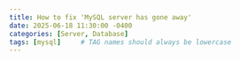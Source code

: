 ```yaml
---
title: How to fix 'MySQL server has gone away'
date: 2025-06-18 11:30:00 -0400
categories: [Server, Database]
tags: [mysql]     # TAG names should always be lowercase
---
```



